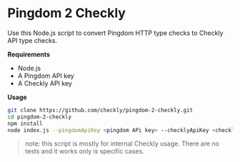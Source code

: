 # Pingdom 2 Checkly

Use this Node.js script to convert Pingdom HTTP type checks to Checkly API type checks.

**Requirements**

- Node.js
- A Pingdom API key
- A Checkly API key

**Usage**

```bash
git clone https://github.com/checkly/pingdom-2-checkly.git
cd pingdom-2-checkly
npm install
node index.js --pingdomApiKey <pingdom APi key> --checklyApiKey <checkly API key>
```

> note: this script is mostly for internal Checkly usage. There are no tests and it works only is specific cases.
